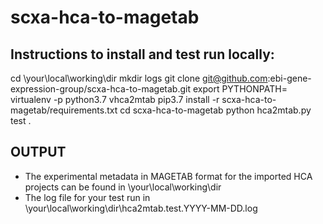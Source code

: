 # scxa-hca-to-magetab
## Instructions to install and test run locally:
cd \your\local\working\dir
mkdir logs
git clone git@github.com:ebi-gene-expression-group/scxa-hca-to-magetab.git
export PYTHONPATH=
virtualenv -p python3.7 vhca2mtab
pip3.7 install -r scxa-hca-to-magetab/requirements.txt
cd scxa-hca-to-magetab
python hca2mtab.py test .
## OUTPUT
- The experimental metadata in MAGETAB format for the imported HCA projects can be found in \your\local\working\dir
- The log file for your test run in \your\local\working\dir\hca2mtab.test.YYYY-MM-DD.log